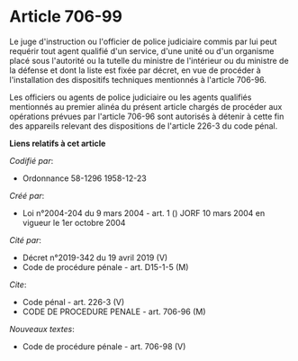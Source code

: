 # Article 706-99

Le juge d'instruction ou l'officier de police judiciaire commis par lui peut requérir tout agent qualifié d'un service, d'une
unité ou d'un organisme placé sous l'autorité ou la tutelle du ministre de l'intérieur ou du ministre de la défense et dont
la liste est fixée par décret, en vue de procéder à l'installation des dispositifs techniques mentionnés à l'article 706-96.

Les officiers ou agents de police judiciaire ou les agents qualifiés mentionnés au premier alinéa du présent article chargés
de procéder aux opérations prévues par l'article 706-96 sont autorisés à détenir à cette fin des appareils relevant des
dispositions de l'article 226-3 du code pénal.

**Liens relatifs à cet article**

_Codifié par_:

  - Ordonnance 58-1296 1958-12-23

_Créé par_:

  - Loi n°2004-204 du 9 mars 2004 - art. 1 () JORF 10 mars 2004 en vigueur le 1er octobre 2004

_Cité par_:

  - Décret n°2019-342 du 19 avril 2019 (V)
  - Code de procédure pénale - art. D15-1-5 (M)

_Cite_:

  - Code pénal - art. 226-3 (V)
  - CODE DE PROCEDURE PENALE - art. 706-96 (M)

_Nouveaux textes_:

  - Code de procédure pénale - art. 706-98 (V)
